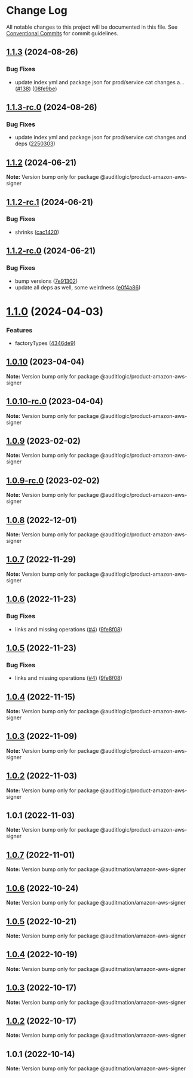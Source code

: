 # Change Log

All notable changes to this project will be documented in this file.
See [Conventional Commits](https://conventionalcommits.org) for commit guidelines.

## [1.1.3](https://github.com/auditlogic/product/compare/@auditlogic/product-amazon-aws-signer@1.1.2...@auditlogic/product-amazon-aws-signer@1.1.3) (2024-08-26)


### Bug Fixes

* update index yml and package json for prod/service cat changes a… ([#138](https://github.com/auditlogic/product/issues/138)) ([08fe9be](https://github.com/auditlogic/product/commit/08fe9beb1c8457462a19bc69caa02e6212d97e1a))





## [1.1.3-rc.0](https://github.com/auditlogic/product/compare/@auditlogic/product-amazon-aws-signer@1.1.2...@auditlogic/product-amazon-aws-signer@1.1.3-rc.0) (2024-08-26)


### Bug Fixes

* update index yml and package json for prod/service cat changes and deps ([2250303](https://github.com/auditlogic/product/commit/225030363a363608240135b7ebed386b28f01e4b))





## [1.1.2](https://github.com/auditlogic/product/compare/@auditlogic/product-amazon-aws-signer@1.1.2-rc.1...@auditlogic/product-amazon-aws-signer@1.1.2) (2024-06-21)

**Note:** Version bump only for package @auditlogic/product-amazon-aws-signer





## [1.1.2-rc.1](https://github.com/auditlogic/product/compare/@auditlogic/product-amazon-aws-signer@1.1.2-rc.0...@auditlogic/product-amazon-aws-signer@1.1.2-rc.1) (2024-06-21)


### Bug Fixes

* shrinks ([cac1420](https://github.com/auditlogic/product/commit/cac14200fefcd8183ab69fe89a47bd3f70f563e9))





## [1.1.2-rc.0](https://github.com/auditlogic/product/compare/@auditlogic/product-amazon-aws-signer@1.1.0...@auditlogic/product-amazon-aws-signer@1.1.2-rc.0) (2024-06-21)


### Bug Fixes

* bump versions ([7e91302](https://github.com/auditlogic/product/commit/7e913023b8b312150ed7762c32fbbe616be71de5))
* update all deps as well, some weirdness ([e0f4a86](https://github.com/auditlogic/product/commit/e0f4a864714e2d3de6bbf3da014d5312fe53be2f))





# [1.1.0](https://github.com/auditlogic/product/compare/@auditlogic/product-amazon-aws-signer@1.0.10...@auditlogic/product-amazon-aws-signer@1.1.0) (2024-04-03)


### Features

* factoryTypes ([4346de9](https://github.com/auditlogic/product/commit/4346de92693aee892fccf725338ffc7b80ab182b))





## [1.0.10](https://github.com/auditlogic/product/compare/@auditlogic/product-amazon-aws-signer@1.0.9...@auditlogic/product-amazon-aws-signer@1.0.10) (2023-04-04)

**Note:** Version bump only for package @auditlogic/product-amazon-aws-signer





## [1.0.10-rc.0](https://github.com/auditlogic/product/compare/@auditlogic/product-amazon-aws-signer@1.0.9...@auditlogic/product-amazon-aws-signer@1.0.10-rc.0) (2023-04-04)

**Note:** Version bump only for package @auditlogic/product-amazon-aws-signer





## [1.0.9](https://github.com/auditlogic/product/compare/@auditlogic/product-amazon-aws-signer@1.0.8...@auditlogic/product-amazon-aws-signer@1.0.9) (2023-02-02)

**Note:** Version bump only for package @auditlogic/product-amazon-aws-signer





## [1.0.9-rc.0](https://github.com/auditlogic/product/compare/@auditlogic/product-amazon-aws-signer@1.0.8...@auditlogic/product-amazon-aws-signer@1.0.9-rc.0) (2023-02-02)

**Note:** Version bump only for package @auditlogic/product-amazon-aws-signer





## [1.0.8](https://github.com/auditlogic/product/compare/@auditlogic/product-amazon-aws-signer@1.0.7...@auditlogic/product-amazon-aws-signer@1.0.8) (2022-12-01)

**Note:** Version bump only for package @auditlogic/product-amazon-aws-signer





## [1.0.7](https://github.com/auditlogic/product/compare/@auditlogic/product-amazon-aws-signer@1.0.6...@auditlogic/product-amazon-aws-signer@1.0.7) (2022-11-29)

**Note:** Version bump only for package @auditlogic/product-amazon-aws-signer





## [1.0.6](https://github.com/auditlogic/product/compare/@auditlogic/product-amazon-aws-signer@1.0.4...@auditlogic/product-amazon-aws-signer@1.0.6) (2022-11-23)


### Bug Fixes

* links and missing operations ([#4](https://github.com/auditlogic/product/issues/4)) ([9fe8f08](https://github.com/auditlogic/product/commit/9fe8f08fe7c57fdb79f991ac35bd6ac2e7dcad38))





## [1.0.5](https://github.com/auditlogic/product/compare/@auditlogic/product-amazon-aws-signer@1.0.4...@auditlogic/product-amazon-aws-signer@1.0.5) (2022-11-23)


### Bug Fixes

* links and missing operations ([#4](https://github.com/auditlogic/product/issues/4)) ([9fe8f08](https://github.com/auditlogic/product/commit/9fe8f08fe7c57fdb79f991ac35bd6ac2e7dcad38))





## [1.0.4](https://github.com/auditlogic/product/compare/@auditlogic/product-amazon-aws-signer@1.0.3...@auditlogic/product-amazon-aws-signer@1.0.4) (2022-11-15)

**Note:** Version bump only for package @auditlogic/product-amazon-aws-signer





## [1.0.3](https://github.com/auditlogic/product/compare/@auditlogic/product-amazon-aws-signer@1.0.2...@auditlogic/product-amazon-aws-signer@1.0.3) (2022-11-09)

**Note:** Version bump only for package @auditlogic/product-amazon-aws-signer





## [1.0.2](https://github.com/auditlogic/product/compare/@auditlogic/product-amazon-aws-signer@1.0.1...@auditlogic/product-amazon-aws-signer@1.0.2) (2022-11-03)

**Note:** Version bump only for package @auditlogic/product-amazon-aws-signer





## 1.0.1 (2022-11-03)

**Note:** Version bump only for package @auditlogic/product-amazon-aws-signer





## [1.0.7](https://github.com/auditmation/store-content/compare/@auditmation/amazon-aws-signer@1.0.6...@auditmation/amazon-aws-signer@1.0.7) (2022-11-01)

**Note:** Version bump only for package @auditmation/amazon-aws-signer





## [1.0.6](https://github.com/auditmation/store-content/compare/@auditmation/amazon-aws-signer@1.0.5...@auditmation/amazon-aws-signer@1.0.6) (2022-10-24)

**Note:** Version bump only for package @auditmation/amazon-aws-signer





## [1.0.5](https://github.com/auditmation/store-content/compare/@auditmation/amazon-aws-signer@1.0.4...@auditmation/amazon-aws-signer@1.0.5) (2022-10-21)

**Note:** Version bump only for package @auditmation/amazon-aws-signer





## [1.0.4](https://github.com/auditmation/store-content/compare/@auditmation/amazon-aws-signer@1.0.3...@auditmation/amazon-aws-signer@1.0.4) (2022-10-19)

**Note:** Version bump only for package @auditmation/amazon-aws-signer





## [1.0.3](https://github.com/auditmation/store-content/compare/@auditmation/amazon-aws-signer@1.0.2...@auditmation/amazon-aws-signer@1.0.3) (2022-10-17)

**Note:** Version bump only for package @auditmation/amazon-aws-signer





## [1.0.2](https://github.com/auditmation/store-content/compare/@auditmation/amazon-aws-signer@1.0.1...@auditmation/amazon-aws-signer@1.0.2) (2022-10-17)

**Note:** Version bump only for package @auditmation/amazon-aws-signer





## 1.0.1 (2022-10-14)

**Note:** Version bump only for package @auditmation/amazon-aws-signer
